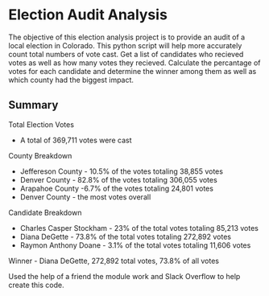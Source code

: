 # Election Audit Analysis
The objective of this election analysis project is to provide an audit of a local election in Colorado. This python script will help more accurately count total numbers of vote cast. Get a list of candidates who recieved votes as well as how many votes they recieved. Calculate the percantage of votes for each candidate and determine the winner among them as well as which county had the biggest impact.


## Summary
Total Election Votes
- A total of 369,711 votes were cast

County Breakdown
- Jeffereson County - 10.5% of the votes totaling 38,855 votes
- Denver County - 82.8% of the votes totaling 306,055 votes
- Arapahoe County -6.7% of the votes totaling 24,801 votes
- Denver County - the most votes overall

Candidate Breakdown
- Charles Casper Stockham - 23% of the total votes totaling 85,213 votes
- Diana DeGette - 73.8% of the total votes totaling 272,892 votes
- Raymon Anthony Doane - 3.1% of the total votes totaling 11,606 votes

Winner - Diana DeGette, 272,892 total votes, 73.8% of all votes







Used the help of a friend the module work and Slack Overflow to help create this code.
